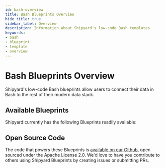 ```yaml
---
id: bash-overview
title: Bash Blueprints Overview
hide_title: true
sidebar_label: Overview
description: Information about Shipyard's low-code Bash templates.
keywords:
- bash
- blueprint
- template
- overview
---
```


# Bash Blueprints Overview

Shipyard's low-code Bash blueprints allow users to connect their data in Bash to the rest of their modern data stack.

## Available Blueprints
Shipyard currently has the following Blueprints readily available: 

## Open Source Code
The code that powers these Blueprints is [available on our Github](https://www.gnu.org/software/bash/manual/bash.html), open sourced under the Apache License 2.0. We'd love to have you contribute to others using Shipyard Blueprints by creating issues or submitting PRs.
